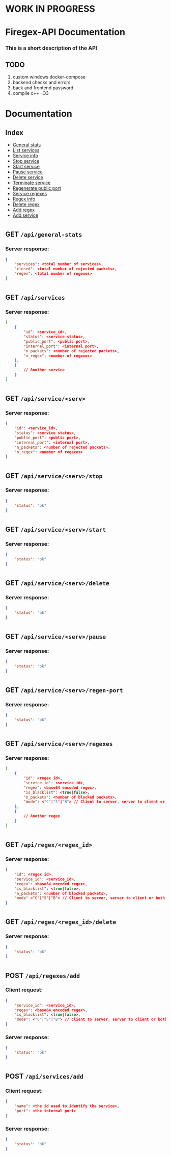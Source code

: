 # **WORK IN PROGRESS**

# Firegex-API Documentation
### This is a short description of the API

## TODO

1. custom windows docker-compose
2. backend checks and errors
3. back and frontend password
4. compile c++ -O3

#
# Documentation
## Index

- [General stats](#get-apigeneral-stats)
- [List services](#get-apiservices)
- [Service info](#get-apiserviceserv)
- [Stop service](#get-apiserviceservstop)
- [Start service](#get-apiserviceservstart)
- [Pause service](#get-apiserviceservpause)
- [Delete service](#get-apiserviceservdelete)
- [Terminate service](#get-apiserviceservterminate)
- [Regenerate public port](#get-apiserviceservregen-port)
- [Service regexes](#get-apiserviceservregexes)
- [Regex info](#get-apiregexregexid)
- [Delete regex](#get-apiregexregexiddelete)
- [Add regex](#post-apiregexesadd)
- [Add service](#post-apiservicesadd)

#
#
## **GET** **```/api/general-stats```**
### Server response:
```json
{
    "services": <total number of services>,
    "closed": <total number of rejected packets>,
    "regex": <total number of regexes>
}
```

#
## **GET** **```/api/services```**
### Server response:
```json
[
    {
        "id": <service_id>,
        "status": <service status>,
        "public_port": <public port>,
        "internal_port": <internal port>,
        "n_packets": <number of rejected packets>,
        "n_regex": <number of regexes>
    },
    {
        // Another service
    }
]
```

#
## **GET** **```/api/service/<serv>```**
### Server response:
```json
{
    "id": <service_id>,
    "status": <service status>,
    "public_port": <public port>,
    "internal_port": <internal port>,
    "n_packets": <number of rejected packets>,
    "n_regex": <number of regexes>
}
```

#
## **GET** **```/api/service/<serv>/stop```**
### Server response:
```json
{
    "status": "ok"
}
```

#
## **GET** **```/api/service/<serv>/start```**
### Server response:
```json
{
    "status": "ok"
}
```

#
## **GET** **```/api/service/<serv>/delete```**
### Server response:
```json
{
    "status": "ok"
}
```

#
## **GET** **```/api/service/<serv>/pause```**
### Server response:
```json
{
    "status": "ok"
}
```

#
## **GET** **```/api/service/<serv>/regen-port```**
### Server response:
```json
{
    "status": "ok"
}
```

#
## **GET** **```/api/service/<serv>/regexes```**
### Server response:
```json
[
    {
        "id": <regex id>,
        "service_id": <service_id>,
        "regex": <base64 encoded regex>,
        "is_blacklist": <true|false>,
        "n_packets": <number of blocked packets>,
        "mode": <"C"|"S"|"B"> // Client to server, server to client or both
    },
    {
        // Another regex
    }
]
```

#
## **GET** **```/api/regex/<regex_id>```**
### Server response:
```json
{
    "id": <regex id>,
    "service_id": <service_id>,
    "regex": <base64 encoded regex>,
    "is_blacklist": <true|false>,
    "n_packets": <number of blocked packets>,
    "mode" <"C"|"S"|"B"> // Client to server, server to client or both
}
```

#
## **GET** **```/api/regex/<regex_id>/delete```**
### Server response:
```json
{
    "status": "ok"
}
```

#
## **POST** **```/api/regexes/add```**
### Client request:
```json
{
    "service_id": <service_id>,
    "regex": <base64 encoded regex>,
    "is_blacklist": <true|false>,
    "mode": <"C"|"S"|"B"> // Client to server, server to client or both
}
```
### Server response:
```json
{
    "status": "ok"
}
```

#
## **POST** **```/api/services/add```**
### Client request:
```json
{
    "name": <the id used to identify the service>,
    "port": <the internal port>
}
```
### Server response:
```json
{
    "status": "ok"
}
```
